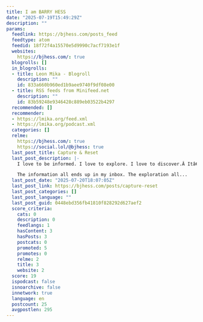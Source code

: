 ```yaml
---
title: I am BARRY HESS
date: "2025-07-19T15:49:29Z"
description: ""
params:
  feedlink: https://bjhess.com/posts_feed
  feedtype: atom
  feedid: 18f72f4a15570e5d9990c7acf7193e1f
  websites:
    https://bjhess.com/: true
  blogrolls: []
  in_blogrolls:
  - title: Leon Mika - Blogroll
    description: ""
    id: 833a660b960ed1b9aee9740f9df08e00
  - title: RSS feeds from Minifeed.net
    description: ""
    id: 83b59248e9346428c889eb03522b4297
  recommended: []
  recommender:
  - https://lmika.org/feed.xml
  - https://lmika.org/podcast.xml
  categories: []
  relme:
    https://bjhess.com/: true
    https://social.lol/@bjhess: true
  last_post_title: Capture & Reset
  last_post_description: |-
    I love to be informed. I love to explore. I love to discover.Â Itâ€™s all gotten to be too much.

    The information all ends up in my inbox. The exploration all...
  last_post_date: "2025-07-20T18:07:05Z"
  last_post_link: https://bjhess.com/posts/capture-reset
  last_post_categories: []
  last_post_language: ""
  last_post_guid: 0448ebd356fb41810f828292d627aef2
  score_criteria:
    cats: 0
    description: 0
    feedlangs: 1
    hasContent: 3
    hasPosts: 3
    postcats: 0
    promoted: 5
    promotes: 0
    relme: 2
    title: 3
    website: 2
  score: 19
  ispodcast: false
  isnoarchive: false
  innetwork: true
  language: en
  postcount: 25
  avgpostlen: 295
---
```

